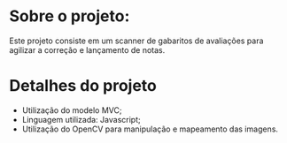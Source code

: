 # Sobre o projeto:
Este projeto consiste em um scanner de gabaritos de avaliações para agilizar a correção e lançamento de notas.

# Detalhes do projeto
* Utilização do modelo MVC;
* Linguagem utilizada: Javascript;
* Utilização do OpenCV para manipulação e mapeamento das imagens.
